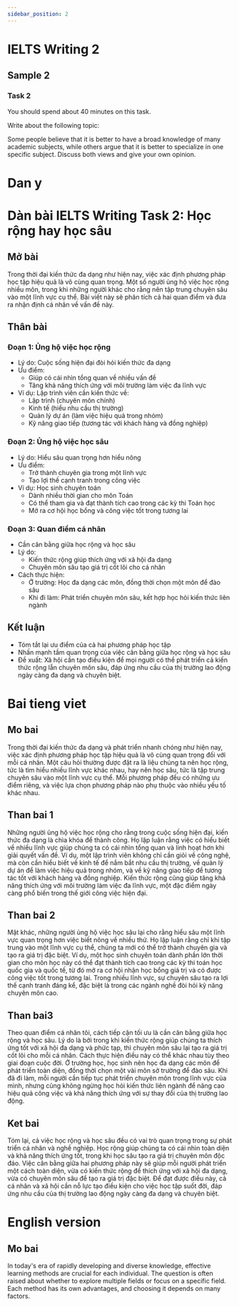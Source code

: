```yaml
---
sidebar_position: 2
---
```


# IELTS Writing 2

## Sample 2

### Task 2

You should spend about 40 minutes on this task.

Write about the following topic:

Some people believe that it is better to have a broad knowledge of many academic subjects, while others argue that it is better to specialize in one specific subject.
Discuss both views and give your own opinion.

# Dan y


# Dàn bài IELTS Writing Task 2: Học rộng hay học sâu

## Mở bài
Trong thời đại kiến thức đa dạng như hiện nay, việc xác định phương pháp học tập hiệu quả là vô cùng quan trọng. Một số người ủng hộ việc học rộng nhiều môn, trong khi những người khác cho rằng nên tập trung chuyên sâu vào một lĩnh vực cụ thể. Bài viết này sẽ phân tích cả hai quan điểm và đưa ra nhận định cá nhân về vấn đề này.

## Thân bài

### Đoạn 1: Ủng hộ việc học rộng
- Lý do: Cuộc sống hiện đại đòi hỏi kiến thức đa dạng
- Ưu điểm: 
  + Giúp có cái nhìn tổng quan về nhiều vấn đề
  + Tăng khả năng thích ứng với môi trường làm việc đa lĩnh vực
- Ví dụ: Lập trình viên cần kiến thức về:
  + Lập trình (chuyên môn chính)
  + Kinh tế (hiểu nhu cầu thị trường)
  + Quản lý dự án (làm việc hiệu quả trong nhóm)
  + Kỹ năng giao tiếp (tương tác với khách hàng và đồng nghiệp)

### Đoạn 2: Ủng hộ việc học sâu
- Lý do: Hiểu sâu quan trọng hơn hiểu nông
- Ưu điểm:
  + Trở thành chuyên gia trong một lĩnh vực
  + Tạo lợi thế cạnh tranh trong công việc
- Ví dụ: Học sinh chuyên toán
  + Dành nhiều thời gian cho môn Toán
  + Có thể tham gia và đạt thành tích cao trong các kỳ thi Toán học
  + Mở ra cơ hội học bổng và công việc tốt trong tương lai

### Đoạn 3: Quan điểm cá nhân
- Cần cân bằng giữa học rộng và học sâu
- Lý do:
  + Kiến thức rộng giúp thích ứng với xã hội đa dạng
  + Chuyên môn sâu tạo giá trị cốt lõi cho cá nhân
- Cách thực hiện:
  + Ở trường: Học đa dạng các môn, đồng thời chọn một môn để đào sâu
  + Khi đi làm: Phát triển chuyên môn sâu, kết hợp học hỏi kiến thức liên ngành

## Kết luận
- Tóm tắt lại ưu điểm của cả hai phương pháp học tập
- Nhấn mạnh tầm quan trọng của việc cân bằng giữa học rộng và học sâu
- Đề xuất: Xã hội cần tạo điều kiện để mọi người có thể phát triển cả kiến thức rộng lẫn chuyên môn sâu, đáp ứng nhu cầu của thị trường lao động ngày càng đa dạng và chuyên biệt.



# Bai tieng viet

## Mo bai
Trong thời đại kiến thức đa dạng và phát triển nhanh chóng như hiện nay, việc xác định phương pháp học tập hiệu quả là vô cùng quan trọng đối với mỗi cá nhân. Một câu hỏi thường được đặt ra là liệu chúng ta nên học rộng, tức là tìm hiểu nhiều lĩnh vực khác nhau, hay nên học sâu, tức là tập trung chuyên sâu vào một lĩnh vực cụ thể. Mỗi phương pháp đều có những ưu điểm riêng, và việc lựa chọn phương pháp nào phụ thuộc vào nhiều yếu tố khác nhau.

## Than bai 1
Những người ủng hộ việc học rộng cho rằng trong cuộc sống hiện đại, kiến thức đa dạng là chìa khóa để thành công. Họ lập luận rằng việc có hiểu biết về nhiều lĩnh vực giúp chúng ta có cái nhìn tổng quan và linh hoạt hơn khi giải quyết vấn đề. Ví dụ, một lập trình viên không chỉ cần giỏi về công nghệ, mà còn cần hiểu biết về kinh tế để nắm bắt nhu cầu thị trường, về quản lý dự án để làm việc hiệu quả trong nhóm, và về kỹ năng giao tiếp để tương tác tốt với khách hàng và đồng nghiệp. Kiến thức rộng cũng giúp tăng khả năng thích ứng với môi trường làm việc đa lĩnh vực, một đặc điểm ngày càng phổ biến trong thế giới công việc hiện đại.

## Than bai 2
Mặt khác, những người ủng hộ việc học sâu lại cho rằng hiểu sâu một lĩnh vực quan trọng hơn việc biết nông về nhiều thứ. Họ lập luận rằng chỉ khi tập trung vào một lĩnh vực cụ thể, chúng ta mới có thể trở thành chuyên gia và tạo ra giá trị đặc biệt. Ví dụ, một học sinh chuyên toán dành phần lớn thời gian cho môn học này có thể đạt thành tích cao trong các kỳ thi toán học quốc gia và quốc tế, từ đó mở ra cơ hội nhận học bổng giá trị và có được công việc tốt trong tương lai. Trong nhiều lĩnh vực, sự chuyên sâu tạo ra lợi thế cạnh tranh đáng kể, đặc biệt là trong các ngành nghề đòi hỏi kỹ năng chuyên môn cao.

## Than bai3
Theo quan điểm cá nhân tôi, cách tiếp cận tối ưu là cần cân bằng giữa học rộng và học sâu. Lý do là bởi trong khi kiến thức rộng giúp chúng ta thích ứng tốt với xã hội đa dạng và phức tạp, thì chuyên môn sâu lại tạo ra giá trị cốt lõi cho mỗi cá nhân. Cách thực hiện điều này có thể khác nhau tùy theo giai đoạn cuộc đời. Ở trường học, học sinh nên học đa dạng các môn để phát triển toàn diện, đồng thời chọn một vài môn sở trường để đào sâu. Khi đã đi làm, mỗi người cần tiếp tục phát triển chuyên môn trong lĩnh vực của mình, nhưng cũng không ngừng học hỏi kiến thức liên ngành để nâng cao hiệu quả công việc và khả năng thích ứng với sự thay đổi của thị trường lao động.

## Ket bai
Tóm lại, cả việc học rộng và học sâu đều có vai trò quan trọng trong sự phát triển cá nhân và nghề nghiệp. Học rộng giúp chúng ta có cái nhìn toàn diện và khả năng thích ứng tốt, trong khi học sâu tạo ra giá trị chuyên môn độc đáo. Việc cân bằng giữa hai phương pháp này sẽ giúp mỗi người phát triển một cách toàn diện, vừa có kiến thức rộng để thích ứng với xã hội đa dạng, vừa có chuyên môn sâu để tạo ra giá trị đặc biệt. Để đạt được điều này, cả cá nhân và xã hội cần nỗ lực tạo điều kiện cho việc học tập suốt đời, đáp ứng nhu cầu của thị trường lao động ngày càng đa dạng và chuyên biệt.

# English version

## Mo bai

In today's era of rapidly developing and diverse knowledge, effective learning methods are crucial for each individual. The question is often raised about whether to explore multiple fields or focus on a specific field. Each method has its own advantages, and choosing it depends on many factors.


